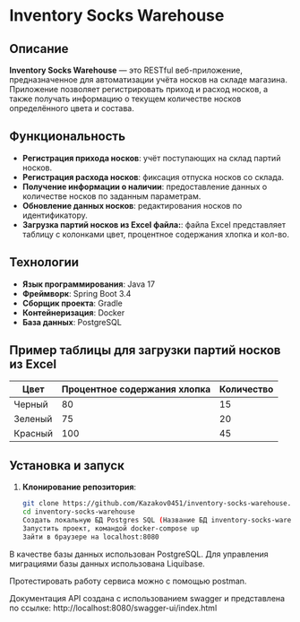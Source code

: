 # Inventory Socks Warehouse

## Описание

**Inventory Socks Warehouse** — это RESTful веб-приложение, предназначенное для автоматизации учёта носков на складе магазина.
Приложение позволяет регистрировать приход и расход носков, а также получать информацию о текущем количестве носков определённого цвета и состава.

## Функциональность

- **Регистрация прихода носков**: учёт поступающих на склад партий носков.
- **Регистрация расхода носков**: фиксация отпуска носков со склада.
- **Получение информации о наличии**: предоставление данных о количестве носков по заданным параметрам.
- **Обновление данных носков**: редактирования носков по идентификатору.
- **Загрузка партий носков из Excel файла:**: файла Excel представляет таблицу с колонками цвет, процентное содержания хлопка и кол-во.

## Технологии

- **Язык программирования**: Java 17
- **Фреймворк**: Spring Boot 3.4
- **Сборщик проекта**: Gradle
- **Контейнеризация**: Docker
- **База данных**: PostgreSQL

## Пример таблицы для загрузки партий носков из Excel

| Цвет    | Процентное содержания хлопка | Количество |
|---------|------------------------------|------------|
| Черный  | 80                           | 15         |
| Зеленый | 75                           | 20         |
| Красный | 100                          | 45         |


## Установка и запуск

1. **Клонирование репозитория**:

   ```bash
   git clone https://github.com/Kazakov0451/inventory-socks-warehouse.git
   cd inventory-socks-warehouse
   Создать локальную БД Postgres SQL (Название БД inventory-socks-warehouse или создать свою и поменять в application.properties поля для вашей локальной машины)
   Запустить проект, командой docker-compose up
   Зайти в браузере на localhost:8080
   ```
В качестве базы данных использован PostgreSQL.
Для управления миграциями базы данных использована Liquibase.

Протестировать работу сервиса можно с помощью postman.

Документация API создана с использованием swagger и представлена по ссылке: http://localhost:8080/swagger-ui/index.html